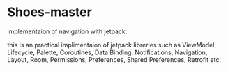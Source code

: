 # Shoes-master
implementaion of navigation with jetpack.

this is an practical implimentaion of jetpack libreries such as ViewModel, Lifecycle, Palette, Coroutines, Data Binding, Notifications, Navigation, Layout, Room, 
Permissions, Preferences, Shared Preferences, Retrofit etc.
